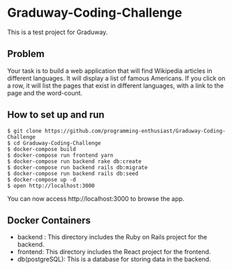 # Graduway-Coding-Challenge
This is a test project for Graduway.

## Problem
Your task is to build a web application that will find Wikipedia articles in different languages. It will display a list of famous Americans. If you click on a row, it will list the pages that exist in different languages, with a link to
the page and the word-count.

## How to set up and run
```
$ git clone https://github.com/programming-enthusiast/Graduway-Coding-Challenge
$ cd Graduway-Coding-Challenge
$ docker-compose build
$ docker-compose run frontend yarn
$ docker-compose run backend rake db:create
$ docker-compose run backend rails db:migrate
$ docker-compose run backend rails db:seed
$ docker-compose up -d
$ open http://localhost:3000
```
You can now access http://localhost:3000 to browse the app.

## Docker Containers
- backend : This directory includes the Ruby on Rails project for the backend.
- frontend: This directory includes the React project for the frontend.
- db(postgreSQL): This is a database for storing data in the backend.
